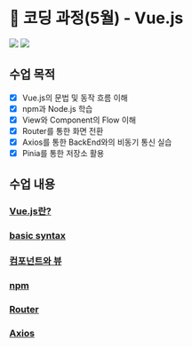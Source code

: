 # 🌈 코딩 과정(5월) - Vue.js

<img src="https://img.shields.io/badge/Vue.js-099268?style=flat&logo=Vue.js&logoColor=white"/> <img src="https://img.shields.io/badge/vite-228be6?style=flat&logo=vite&logoColor=white"/>

## 수업 목적

- [x] Vue.js의 문법 및 동작 흐름 이해 
- [x] npm과 Node.js 학습
- [x] View와 Component의 Flow 이해
- [x] Router를 통한 화면 전환
- [x] Axios를 통한 BackEnd와의 비동기 통신 실습
- [x] Pinia를 통한 저장소 활용 

## 수업 내용

### [Vue.js란?](https://github.com/unggu0704/saffy/blob/main/07.%20Vue.js/Vue%20js%EB%9E%80.md)

### [basic syntax](https://github.com/unggu0704/saffy/blob/main/07.%20Vue.js/Vue%EC%9D%98%20%EB%AC%B8%EB%B2%95.md)

### [컴포넌트와 뷰](https://github.com/unggu0704/saffy/blob/main/07.%20Vue.js/Component%20State%20Flow.md)

### [npm](https://github.com/unggu0704/saffy/blob/main/07.%20Vue.js/npm.md)

### [Router](https://github.com/unggu0704/saffy/blob/main/07.%20Vue.js/Router.md)

### [Axios](https://github.com/unggu0704/saffy/blob/main/07.%20Vue.js/Axios.md)
